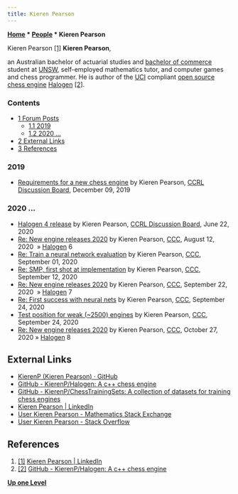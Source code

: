 ```yaml
---
title: Kieren Pearson
---
```

**[Home](Home "Home") \* [People](People "People") \* Kieren Pearson**



 [](File:KierenPearson.jpg) Kieren Pearson <a id="cite-note-1" href="#cite-ref-1">[1]</a> 
**Kieren Pearson**,  

an Australian bachelor of actuarial studies and [bachelor of commerce](https://en.wikipedia.org/wiki/Bachelor_of_Commerce) student at [UNSW](https://en.wikipedia.org/wiki/University_of_New_South_Wales), self-employed mathematics tutor, and computer games and chess programmer.
He is author of the [UCI](UCI "UCI") compliant [open source chess engine](Category:Open_Source "Category:Open Source") [Halogen](Halogen "Halogen") <a id="cite-note-2" href="#cite-ref-2">[2]</a>.



### Contents


* [1 Forum Posts](#forum-posts)
	+ [1.1 2019](#2019)
	+ [1.2 2020 ...](#2020-...)
* [2 External Links](#external-links)
* [3 References](#references)






### 2019


* [Requirements for a new chess engine](http://kirill-kryukov.com/chess/discussion-board/viewtopic.php?t=11671) by Kieren Pearson, [CCRL Discussion Board](Computer_Chess_Forums "Computer Chess Forums"), December 09, 2019


### 2020 ...


* [Halogen 4 release](http://kirill-kryukov.com/chess/discussion-board/viewtopic.php?f=7&t=12174) by Kieren Pearson, [CCRL Discussion Board](Computer_Chess_Forums "Computer Chess Forums"), June 22, 2020
* [Re: New engine releases 2020](http://www.talkchess.com/forum3/viewtopic.php?f=2&t=72613&start=308) by Kieren Pearson, [CCC](CCC "CCC"), August 12, 2020  » [Halogen](Halogen "Halogen") 6
* [Re: Train a neural network evaluation](http://www.talkchess.com/forum3/viewtopic.php?f=7&t=74955&start=2) by Kieren Pearson, [CCC](CCC "CCC"), September 01, 2020
* [Re: SMP, first shot at implementation](http://www.talkchess.com/forum3/viewtopic.php?f=7&t=75088&start=2) by Kieren Pearson, [CCC](CCC "CCC"), September 12, 2020
* [Re: New engine releases 2020](http://www.talkchess.com/forum3/viewtopic.php?f=2&t=72613&start=390) by Kieren Pearson, [CCC](CCC "CCC"), September 22, 2020  » [Halogen](Halogen "Halogen") 7
* [Re: First success with neural nets](http://www.talkchess.com/forum3/viewtopic.php?f=7&t=75190&start=4) by Kieren Pearson, [CCC](CCC "CCC"), September 24, 2020
* [Test position for weak (~2500) engines](http://www.talkchess.com/forum3/viewtopic.php?f=7&t=75195) by Kieren Pearson, [CCC](CCC "CCC"), September 24, 2020
* [Re: New engine releases 2020](http://www.talkchess.com/forum3/viewtopic.php?f=2&t=72613&start=457) by Kieren Pearson, [CCC](CCC "CCC"), October 27, 2020 » [Halogen](Halogen "Halogen") 8


## External Links


* [KierenP (Kieren Pearson) · GitHub](https://github.com/KierenP)
* [GitHub - KierenP/Halogen: A c++ chess engine](https://github.com/KierenP/Halogen)
* [GitHub - KierenP/ChessTrainingSets: A collection of datasets for training chess engines](https://github.com/KierenP/ChessTrainingSets)
* [Kieren Pearson | LinkedIn](https://www.linkedin.com/in/kieren-pearson-106988172/)
* [User Kieren Pearson - Mathematics Stack Exchange](https://math.stackexchange.com/users/297523/kieren-pearson)
* [User Kieren Pearson - Stack Overflow](https://stackoverflow.com/users/5030766/kieren-pearson)


## References


1. <a id="cite-ref-1" href="#cite-note-1">[1]</a> [Kieren Pearson | LinkedIn](https://www.linkedin.com/in/kieren-pearson-106988172/)
2. <a id="cite-ref-2" href="#cite-note-2">[2]</a> [GitHub - KierenP/Halogen: A c++ chess engine](https://github.com/KierenP/Halogen)

**[Up one Level](People "People")**







 
